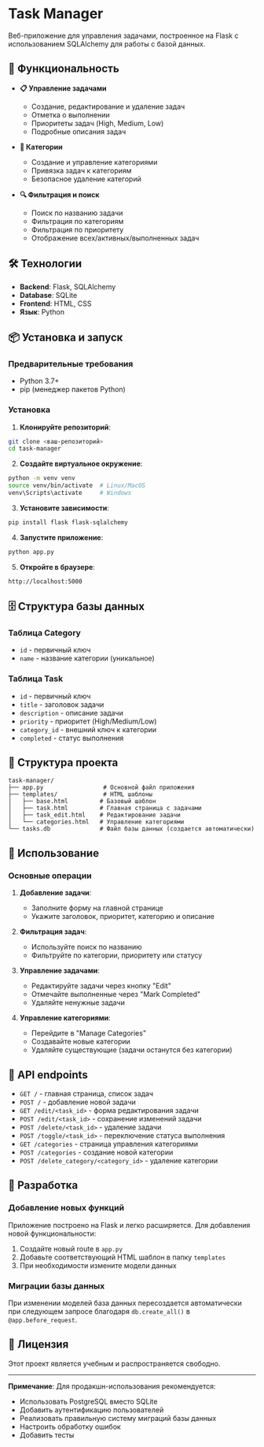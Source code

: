 # Task Manager

Веб-приложение для управления задачами, построенное на Flask с использованием SQLAlchemy для работы с базой данных.

## 🚀 Функциональность

- **📋 Управление задачами**
  - Создание, редактирование и удаление задач
  - Отметка о выполнении
  - Приоритеты задач (High, Medium, Low)
  - Подробные описания задач

- **📂 Категории**
  - Создание и управление категориями
  - Привязка задач к категориям
  - Безопасное удаление категорий

- **🔍 Фильтрация и поиск**
  - Поиск по названию задачи
  - Фильтрация по категориям
  - Фильтрация по приоритету
  - Отображение всех/активных/выполненных задач

## 🛠 Технологии

- **Backend**: Flask, SQLAlchemy
- **Database**: SQLite
- **Frontend**: HTML, CSS
- **Язык**: Python

## 📦 Установка и запуск

### Предварительные требования

- Python 3.7+
- pip (менеджер пакетов Python)

### Установка

1. **Клонируйте репозиторий**:
```bash
git clone <ваш-репозиторий>
cd task-manager
```

2. **Создайте виртуальное окружение**:
```bash
python -m venv venv
source venv/bin/activate  # Linux/MacOS
venv\Scripts\activate     # Windows
```

3. **Установите зависимости**:
```bash
pip install flask flask-sqlalchemy
```

4. **Запустите приложение**:
```bash
python app.py
```

5. **Откройте в браузере**:
```
http://localhost:5000
```

## 🗄 Структура базы данных

### Таблица Category
- `id` - первичный ключ
- `name` - название категории (уникальное)

### Таблица Task
- `id` - первичный ключ
- `title` - заголовок задачи
- `description` - описание задачи
- `priority` - приоритет (High/Medium/Low)
- `category_id` - внешний ключ к категории
- `completed` - статус выполнения

## 📁 Структура проекта

```
task-manager/
├── app.py                 # Основной файл приложения
├── templates/             # HTML шаблоны
│   ├── base.html         # Базовый шаблон
│   ├── task.html         # Главная страница с задачами
│   ├── task_edit.html    # Редактирование задачи
│   └── categories.html   # Управление категориями
└── tasks.db              # Файл базы данных (создается автоматически)
```

## 🎯 Использование

### Основные операции

1. **Добавление задачи**:
   - Заполните форму на главной странице
   - Укажите заголовок, приоритет, категорию и описание

2. **Фильтрация задач**:
   - Используйте поиск по названию
   - Фильтруйте по категории, приоритету или статусу

3. **Управление задачами**:
   - Редактируйте задачи через кнопку "Edit"
   - Отмечайте выполненные через "Mark Completed"
   - Удаляйте ненужные задачи

4. **Управление категориями**:
   - Перейдите в "Manage Categories"
   - Создавайте новые категории
   - Удаляйте существующие (задачи останутся без категории)

## 🔧 API endpoints

- `GET /` - главная страница, список задач
- `POST /` - добавление новой задачи
- `GET /edit/<task_id>` - форма редактирования задачи
- `POST /edit/<task_id>` - сохранение изменений задачи
- `POST /delete/<task_id>` - удаление задачи
- `POST /toggle/<task_id>` - переключение статуса выполнения
- `GET /categories` - страница управления категориями
- `POST /categories` - создание новой категории
- `POST /delete_category/<category_id>` - удаление категории

## 🚀 Разработка

### Добавление новых функций

Приложение построено на Flask и легко расширяется. Для добавления новой функциональности:

1. Создайте новый route в `app.py`
2. Добавьте соответствующий HTML шаблон в папку `templates`
3. При необходимости измените модели данных

### Миграции базы данных

При изменении моделей база данных пересоздается автоматически при следующем запросе благодаря `db.create_all()` в `@app.before_request`.

## 📝 Лицензия

Этот проект является учебным и распространяется свободно.

---

**Примечание**: Для продакшн-использования рекомендуется:
- Использовать PostgreSQL вместо SQLite
- Добавить аутентификацию пользователей
- Реализовать правильную систему миграций базы данных
- Настроить обработку ошибок
- Добавить тесты
